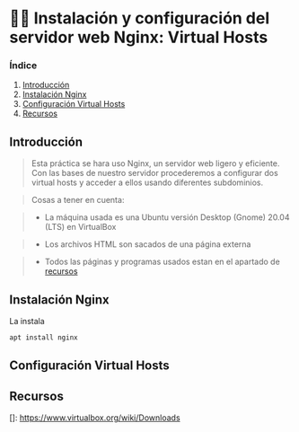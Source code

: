 # :woman_technologist: Instalación y configuración del servidor web Nginx: Virtual Hosts

### **Índice**
1. [Introducción](#intro)
2. [Instalación Nginx](#instaN)
3. [Configuración Virtual Hosts](#confi)
4. [Recursos](#recur)

<div id='intro' />

## Introducción

>Esta práctica se hara uso Nginx, un servidor web ligero y eficiente. Con las bases de nuestro servidor procederemos a configurar dos virtual hosts y acceder a ellos usando diferentes subdominios.

>Cosas a tener en cuenta:

>*  La máquina usada es una Ubuntu versión Desktop (Gnome) 20.04 (LTS) en VirtualBox
              
>*  Los archivos HTML son sacados de una página externa
              
>*  Todos las páginas y programas usados estan en el apartado de [recursos](#recur)
                

<div id='instaN' />

## Instalación Nginx

La instala

```bash
apt install nginx
```


<div id='confi' />

## Configuración Virtual Hosts

<div id='recur' />

## Recursos

[maquinas virtuales]: https://descargarmaquinasvirtuales.com
[]: https://www.virtualbox.org/wiki/Downloads
